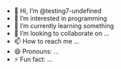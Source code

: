 - 👋 Hi, I’m @testing7-undefined
- 👀 I’m interested in programming
- 🌱 I’m currently learning something
- 💞️ I’m looking to collaborate on ...
- 📫 How to reach me ...
- 😄 Pronouns: ...
- ⚡ Fun fact: ...

<!---
testing7-undefined/testing7-undefined is a ✨ special ✨ repository because its `README.md` (this file) appears on your GitHub profile.
You can click the Preview link to take a look at your changes.
--->

